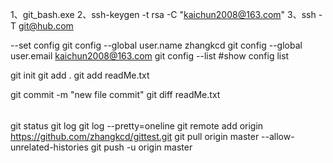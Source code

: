1、git_bash.exe
2、ssh-keygen -t rsa -C "kaichun2008@163.com"
3、ssh -T git@hub.com

--set config
git config --global user.name zhangkcd
git config --global user.email kaichun2008@163.com
git config --list #show config list

git init
git add .
git add readMe.txt

git commit -m "new file commit"
git diff readMe.txt
######
git status
git log
git log --pretty=oneline
git remote add origin https://github.com/zhangkcd/gittest.git
git pull origin master --allow-unrelated-histories
git push -u origin master

